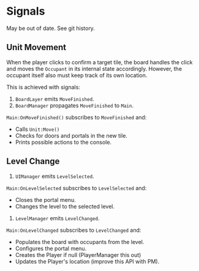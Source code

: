 # Signals

May be out of date. See git history.

## Unit Movement

When the player clicks to confirm a target tile, the board handles the click
and moves the `Occupant` in its internal state accordingly. However, the
occupant itself also must keep track of its own location.

This is achieved with signals:

1. `BoardLayer` emits `MoveFinished`.
1. `BoardManager` propagates `MoveFinished` to `Main`.

`Main:OnMoveFinished()` subscribes to `MoveFinished` and:
- Calls `Unit:Move()`
- Checks for doors and portals in the new tile.
- Prints possible actions to the console.

## Level Change

1. `UIManager` emits `LevelSelected`.

`Main:OnLevelSelected` subscribes to `LevelSelected` and:
- Closes the portal menu.
- Changes the level to the selected level.

1. `LevelManager` emits `LevelChanged`.

`Main:OnLevelChanged` subscribes to `LevelChanged` and:
- Populates the board with occupants from the level.
- Configures the portal menu.
- Creates the Player if null (PlayerManager this out)
- Updates the Player's location (improve this API with PM).